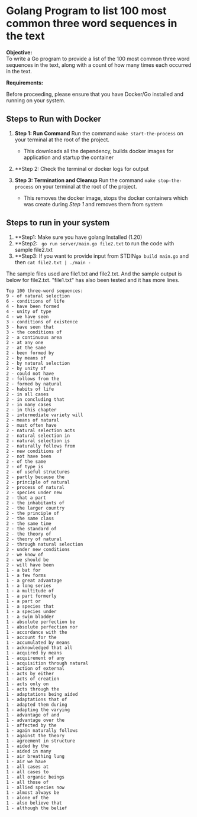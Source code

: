 # Golang Program to list 100 most common three word sequences in the text 

**Objective:**  
To write a Go program to provide a list of the 100 most common three word sequences in the text,
along with a count of how many times each occurred in the text.

**Requirements:**  

Before proceeding, please ensure that you have Docker/Go  installed and running on your system. 


## Steps to Run with Docker 
1. **Step 1: Run Command** Run the command ```make start-the-process``` on your terminal at the root of the project. 
    - This downloads all the dependency, builds docker images for application and startup the container

2. **Step 2: Check the terminal or docker logs for output
3. **Step 3: Termination and Cleanup** Run the command ```make stop-the-process``` on your terminal at the root of the project.
    - This removes the docker image, stops the docker containers which was create during *Step 1* and removes them from system 

## Steps to run in your system
1. **Step1: Make sure you have golang Installed (1.20)
2. **Step2: ``` go run server/main.go file2.txt``` to run the code with sample file2.txt
3. **Step3: If you want to provide input from STDIN```go build main.go``` and then ```cat file2.txt | ./main -```

The sample files used are file1.txt and file2.txt. And the sample output is below for file2.txt.
"file1.txt" has also been tested and it has more lines.
```
Top 100 three-word sequences:
9 - of natural selection
6 - conditions of life
4 - have been formed
4 - unity of type
4 - we have seen
3 - conditions of existence
3 - have seen that
3 - the conditions of
2 - a continuous area
2 - at any one
2 - at the same
2 - been formed by
2 - by means of
2 - by natural selection
2 - by unity of
2 - could not have
2 - follows from the
2 - formed by natural
2 - habits of life
2 - in all cases
2 - in concluding that
2 - in many cases
2 - in this chapter
2 - intermediate variety will
2 - means of natural
2 - must often have
2 - natural selection acts
2 - natural selection in
2 - natural selection is
2 - naturally follows from
2 - new conditions of
2 - not have been
2 - of the same
2 - of type is
2 - of useful structures
2 - partly because the
2 - principle of natural
2 - process of natural
2 - species under new
2 - that a part
2 - the inhabitants of
2 - the larger country
2 - the principle of
2 - the same class
2 - the same time
2 - the standard of
2 - the theory of
2 - theory of natural
2 - through natural selection
2 - under new conditions
2 - we know of
2 - we should be
2 - will have been
1 - a bat for
1 - a few forms
1 - a great advantage
1 - a long series
1 - a multitude of
1 - a part formerly
1 - a part or
1 - a species that
1 - a species under
1 - a swim bladder
1 - absolute perfection be
1 - absolute perfection nor
1 - accordance with the
1 - account for the
1 - accumulated by means
1 - acknowledged that all
1 - acquired by means
1 - acquirement of any
1 - acquisition through natural
1 - action of external
1 - acts by either
1 - acts of creation
1 - acts only on
1 - acts through the
1 - adaptations being aided
1 - adaptations that of
1 - adapted them during
1 - adapting the varying
1 - advantage of and
1 - advantage over the
1 - affected by the
1 - again naturally follows
1 - against the theory
1 - agreement in structure
1 - aided by the
1 - aided in many
1 - air breathing lung
1 - air we have
1 - all cases at
1 - all cases to
1 - all organic beings
1 - all those of
1 - allied species now
1 - almost always be
1 - alone of the
1 - also believe that
1 - although the belief
```